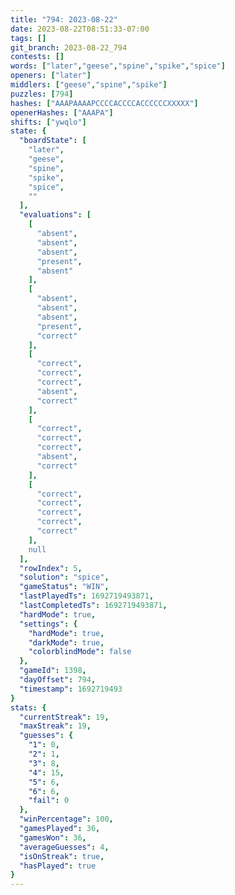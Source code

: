 ```yaml
---
title: "794: 2023-08-22"
date: 2023-08-22T08:51:33-07:00
tags: []
git_branch: 2023-08-22_794
contests: []
words: ["later","geese","spine","spike","spice"]
openers: ["later"]
middlers: ["geese","spine","spike"]
puzzles: [794]
hashes: ["AAAPAAAAPCCCCACCCCACCCCCCXXXXX"]
openerHashes: ["AAAPA"]
shifts: ["ywqlo"]
state: {
  "boardState": [
    "later",
    "geese",
    "spine",
    "spike",
    "spice",
    ""
  ],
  "evaluations": [
    [
      "absent",
      "absent",
      "absent",
      "present",
      "absent"
    ],
    [
      "absent",
      "absent",
      "absent",
      "present",
      "correct"
    ],
    [
      "correct",
      "correct",
      "correct",
      "absent",
      "correct"
    ],
    [
      "correct",
      "correct",
      "correct",
      "absent",
      "correct"
    ],
    [
      "correct",
      "correct",
      "correct",
      "correct",
      "correct"
    ],
    null
  ],
  "rowIndex": 5,
  "solution": "spice",
  "gameStatus": "WIN",
  "lastPlayedTs": 1692719493871,
  "lastCompletedTs": 1692719493871,
  "hardMode": true,
  "settings": {
    "hardMode": true,
    "darkMode": true,
    "colorblindMode": false
  },
  "gameId": 1398,
  "dayOffset": 794,
  "timestamp": 1692719493
}
stats: {
  "currentStreak": 19,
  "maxStreak": 19,
  "guesses": {
    "1": 0,
    "2": 1,
    "3": 8,
    "4": 15,
    "5": 6,
    "6": 6,
    "fail": 0
  },
  "winPercentage": 100,
  "gamesPlayed": 36,
  "gamesWon": 36,
  "averageGuesses": 4,
  "isOnStreak": true,
  "hasPlayed": true
}
---
```

<!-- more -->
